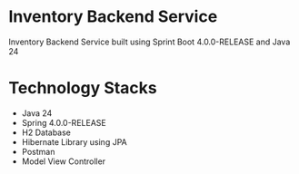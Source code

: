 # Inventory Backend Service

Inventory Backend Service built using Sprint Boot 4.0.0-RELEASE and Java 24

# Technology Stacks

- Java 24
- Spring 4.0.0-RELEASE
- H2 Database
- Hibernate Library using JPA
- Postman
- Model View Controller
